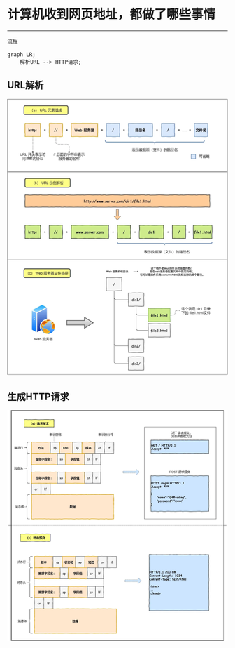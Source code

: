 # 计算机收到网页地址，都做了哪些事情
***

`流程`

```mermaid
graph LR;
	解析URL --> HTTP请求;
```

## URL解析

![URL解析](2023-02-22-20-08-48.png)

## 生成HTTP请求

![HTTP请求](2023-02-22-20-09-47.png)